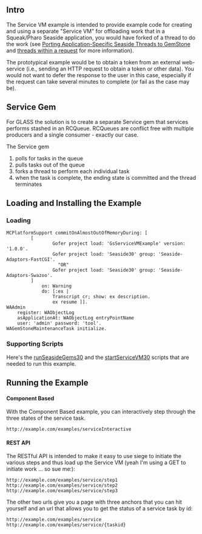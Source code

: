 ## Intro ##
The Service VM example is intended to provide example code for creating and using a separate "Service VM" for offloading work that in a Squeak/Pharo Seaside application, you would have forked of a thread to do the work (see [Porting Application-Specific Seaside Threads to GemStone](http://gemstonesoup.wordpress.com/2007/05/10/porting-application-specific-seaside-threads-to-gemstone/) and [threads within a request](http://forum.world.st/threads-within-a-request-td2335295.html#a2335295) for more information).

The prototypical example would be to obtain a token from an external web-service (i.e., sending an HTTP request to obtain a token or other data). You would not want to defer the response to the user in this case, especially if the request can take several minutes to complete (or fail as the case may be).

## Service Gem ##
For GLASS the solution is to create a separate Service gem that services performs stashed in an RCQueue. RCQueues are conflict free with multiple producers and a single consumer - exactly our case.

The Service gem
  1. polls for tasks in the queue
  1. pulls tasks out of the queue
  1. forks a thread to perform each individual task
  1. when the task is complete, the ending state is committed and the thread terminates

## Loading and Installing the Example ##
### Loading ###
```
MCPlatformSupport commitOnAlmostOutOfMemoryDuring: [
         [
                 Gofer project load: 'GsServiceVMExample' version: '1.0.0'.
                 Gofer project load: 'Seaside30' group: 'Seaside-Adaptors-FastCGI'.
                   "OR"
                 Gofer project load: 'Seaside30' group: 'Seaside-Adaptors-Swazoo'.
         ]
             on: Warning
             do: [:ex |
                 Transcript cr; show: ex description.
                 ex resume ]].
WAAdmin 
	register: WAObjectLog 
	asApplicationAt: WAObjectLog entryPointName
	user: 'admin' password: 'tool'.
WAGemStoneMaintenanceTask initialize.
```
### Supporting Scripts ###
Here's the [runSeasideGems30](ServiceVMExampleRunSeasideGems30Script.md) and the [startServiceVM30](ServiceVMExampleStartServiceVM30Script.md) scripts that are needed to run this example.
## Running the Example ##
#### Component Based ####
With the Component Based example, you can interactively step through the three states of the service task.
```
http://example.com/examples/serviceInteractive
```
#### REST API ####
The RESTful API is intended to make it easy to use siege to initiate the various steps and thus load up the Service VM (yeah I'm using a GET to initiate work ... so sue me:):
```
http://example.com/examples/service/step1
http://example.com/examples/service/step2
http://example.com/examples/service/step3
```
The other two urls give you a page with three anchors that you can hit yourself and an url that allows you to get the status of a service task by id:
```
http://example.com/examples/service
http://example.com/examples/service/{taskid}
```
